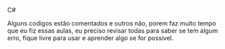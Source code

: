 C#

Alguns codigos estão comentados e outros não, porem faz muito tempo que eu fiz essas aulas, eu preciso revisar todas para saber se tem algum erro, fique livre para usar e aprender algo se for possivel.
